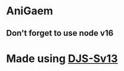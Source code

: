 # AniGaem

## Don't forget to use node v16

# Made using [DJS-Sv13](https://github.com/aiko-chan-ai/discord.js-selfbot-v13)
